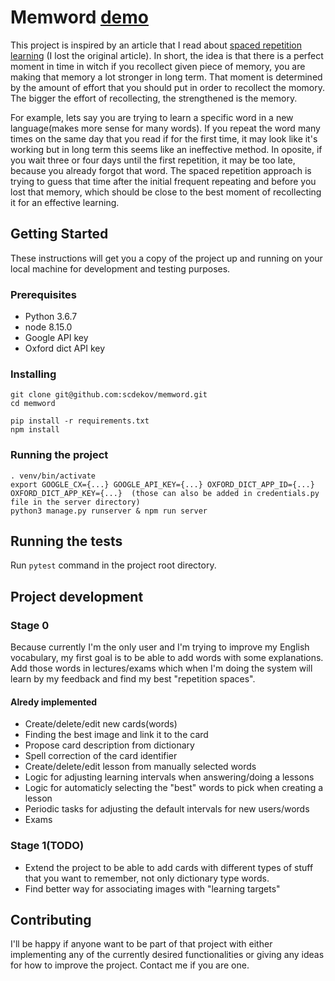 # Memword [demo](https://memworld.herokuapp.com/)

This project is inspired by an article that I read about [spaced repetition learning](https://en.wikipedia.org/wiki/Spaced_repetition) (I lost the original article). In short, the idea is that there is a perfect moment in time in witch if you recollect given piece of memory, you are making that memory a lot stronger in long term. That moment is determined by the amount of effort that you should put in order to recollect the momory. The bigger the effort of recollecting, the strengthened is the memory.

For example, lets say you are trying to learn a specific word in a new language(makes more sense for many words). If you repeat the word many times on the same day that you read if for the first time, it may look like it's working but in long term this seems like an ineffective method. In oposite, if you wait three or four days until the first repetition, it may be too late, because you already forgot that word. The spaced repetition approach is trying to guess that time after the initial frequent repeating and before you lost that memory, which should be close to the best moment of recollecting it for an effective learning.


## Getting Started

These instructions will get you a copy of the project up and running on your local machine for development and testing purposes.

### Prerequisites

* Python 3.6.7
* node 8.15.0
* Google API key
* Oxford dict API key

### Installing

```
git clone git@github.com:scdekov/memword.git
cd memword

pip install -r requirements.txt
npm install
```

### Running the project

```
. venv/bin/activate
export GOOGLE_CX={...} GOOGLE_API_KEY={...} OXFORD_DICT_APP_ID={...} OXFORD_DICT_APP_KEY={...}  (those can also be added in credentials.py file in the server directory)
python3 manage.py runserver & npm run server
```

## Running the tests

Run `pytest` command in the project root directory.


## Project development
### Stage 0
Because currently I'm the only user and I'm trying to improve my English vocabulary,
my first goal is to be able to add words with some explanations.
Add those words in lectures/exams which when I'm doing the system will learn by my feedback and
find my best "repetition spaces".

#### Alredy implemented
* Create/delete/edit new cards(words)
* Finding the best image and link it to the card
* Propose card description from dictionary
* Spell correction of the card identifier
* Create/delete/edit lesson from manually selected words
* Logic for adjusting learning intervals when answering/doing a lessons
* Logic for automaticly selecting the "best" words to pick when creating a lesson
* Periodic tasks for adjusting the default intervals for new users/words
* Exams

### Stage 1(TODO)
* Extend the project to be able to add cards with different types of stuff that you want to remember, not only dictionary type words.
* Find better way for associating images with "learning targets"



## Contributing

I'll be happy if anyone want to be part of that project with either implementing any of the currently desired functionalities or giving any ideas for how to improve the project. Contact me if you are one.
